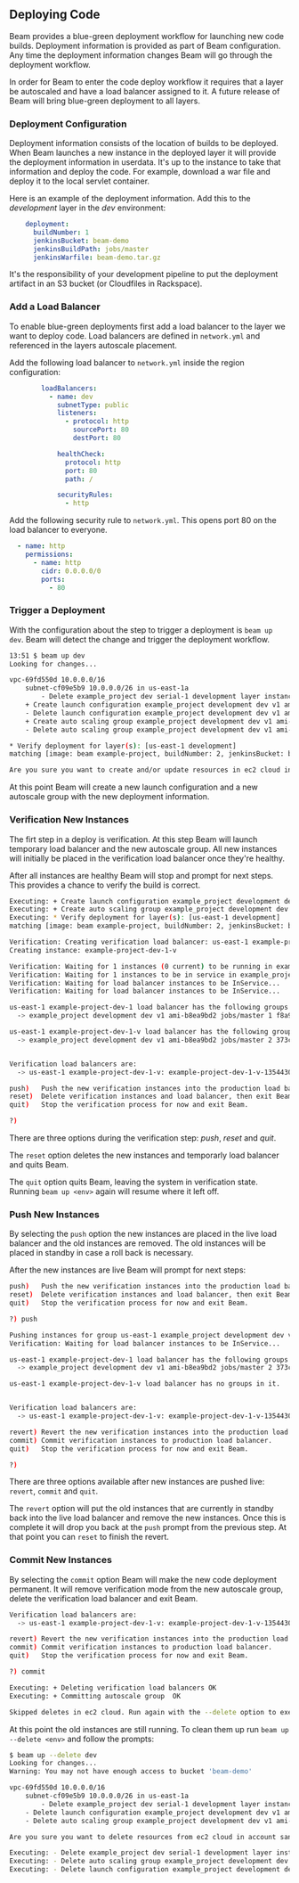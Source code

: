 ## Deploying Code

Beam provides a blue-green deployment workflow for launching new code builds. Deployment information is provided as part of Beam configuration. Any time the deployment information changes Beam will go through the deployment workflow.

In order for Beam to enter the code deploy workflow it requires that a layer be autoscaled and have a load balancer assigned to it. A future release of Beam will bring blue-green deployment to all layers.

### Deployment Configuration

Deployment information consists of the location of builds to be deployed. When Beam launches a new instance in the deployed layer it will provide the deployment information in userdata. It's up to the instance to take that information and deploy the code. For example, download a war file and deploy it to the local servlet container.

Here is an example of the deployment information. Add this to the _development_ layer in the _dev_ environment:

```yaml
    deployment:
      buildNumber: 1
      jenkinsBucket: beam-demo
      jenkinsBuildPath: jobs/master
      jenkinsWarfile: beam-demo.tar.gz
```

It's the responsibility of your development pipeline to put the deployment artifact in an S3 bucket (or Cloudfiles in Rackspace). 

### Add a Load Balancer

To enable blue-green deployments first add a load balancer to the layer we want to deploy code. Load balancers are defined in `network.yml` and referenced in the layers autoscale placement.

Add the following load balancer to `network.yml` inside the region configuration:

```yaml
        loadBalancers:
          - name: dev
            subnetType: public
            listeners:
              - protocol: http
                sourcePort: 80
                destPort: 80

            healthCheck:
              protocol: http
              port: 80
              path: /

            securityRules:
              - http
```

Add the following security rule to `network.yml`. This opens port 80 on the load balancer to everyone.

```yaml
  - name: http
    permissions:
      - name: http
        cidr: 0.0.0.0/0
        ports:
          - 80
```

### Trigger a Deployment

With the configuration about the step to trigger a deployment is `beam up dev`. Beam will detect the change and trigger the deployment workflow.

```bash
13:51 $ beam up dev
Looking for changes...

vpc-69fd550d 10.0.0.0/16
    subnet-cf09e5b9 10.0.0.0/26 in us-east-1a
        - Delete example_project dev serial-1 development layer instance [i-05696dd1]
    + Create launch configuration example_project development dev v1 ami-b8ea9bd2 jobs/master 2 373c78ca46ce9cce125afcc377ed76c7
    - Delete launch configuration example_project development dev v1 ami-b8ea9bd2 jobs/master 1 f8a999c698097147919dab7827a2e693
    + Create auto scaling group example_project development dev v1 ami-b8ea9bd2 jobs/master 2 373c78ca46ce9cce125afcc377ed76c7
    - Delete auto scaling group example_project development dev v1 ami-b8ea9bd2 jobs/master 1 f8a999c698097147919dab7827a2e693

* Verify deployment for layer(s): [us-east-1 development]
matching [image: beam example-project, buildNumber: 2, jenkinsBucket: beam-demo, jenkinsBuildPath: jobs/master, jenkinsWarFile: beam-demo.tar.gz]

Are you sure you want to create and/or update resources in ec2 cloud in account sandbox? (y/N)
```

At this point Beam will create a new launch configuration and a new autoscale group with the new deployment information.

### Verification New Instances

The firt step in a deploy is verification. At this step Beam will launch temporary load balancer and the new autoscale group. All new instances will initially be placed in the verification load balancer once they're healthy.

After all instances are healthy Beam will stop and prompt for next steps. This provides a chance to verify the build is correct.

```bash
Executing: + Create launch configuration example_project development dev v1 ami-b8ea9bd2 jobs/master 2 373c78ca46ce9cce125afcc377ed76c7 OK
Executing: + Create auto scaling group example_project development dev v1 ami-b8ea9bd2 jobs/master 2 373c78ca46ce9cce125afcc377ed76c7 OK
Executing: * Verify deployment for layer(s): [us-east-1 development]
matching [image: beam example-project, buildNumber: 2, jenkinsBucket: beam-demo, jenkinsBuildPath: jobs/master, jenkinsWarFile: beam-demo.tar.gz]

Verification: Creating verification load balancer: us-east-1 example-project-dev-1-v
Creating instance: example-project-dev-1-v

Verification: Waiting for 1 instances (0 current) to be running in example_project development dev v1 ami-b8ea9bd2 jobs/master 2 373c78ca46ce9cce125afcc377ed76c7
Verification: Waiting for 1 instances to be in service in example_project development dev v1 ami-b8ea9bd2 jobs/master 2 373c78ca46ce9cce125afcc377ed76c7
Verification: Waiting for load balancer instances to be InService...
Verification: Waiting for load balancer instances to be InService...

us-east-1 example-project-dev-1 load balancer has the following groups in it:
  -> example_project development dev v1 ami-b8ea9bd2 jobs/master 1 f8a999c698097147919dab7827a2e693

us-east-1 example-project-dev-1-v load balancer has the following groups in it:
  -> example_project development dev v1 ami-b8ea9bd2 jobs/master 2 373c78ca46ce9cce125afcc377ed76c7


Verification load balancers are:
  -> us-east-1 example-project-dev-1-v: example-project-dev-1-v-1354430060.us-east-1.elb.amazonaws.com

push)   Push the new verification instances into the production load balancer and deregister old instances.
reset)  Delete verification instances and load balancer, then exit Beam.
quit)   Stop the verification process for now and exit Beam.

?)
```

There are three options during the verification step: *push*, *reset* and *quit*.

The `reset` option deletes the new instances and temporarly load balancer and quits Beam.

The `quit` option quits Beam, leaving the system in verification state. Running `beam up <env>` again will resume where it left off.

### Push New Instances

By selecting the `push` option the new instances are placed in the live load balancer and the old instances are removed. The old instances will be placed in standby in case a roll back is necessary.

After the new instances are live Beam will prompt for next steps:

```bash
push)   Push the new verification instances into the production load balancer and deregister old instances.
reset)  Delete verification instances and load balancer, then exit Beam.
quit)   Stop the verification process for now and exit Beam.

?) push

Pushing instances for group us-east-1 example_project development dev v1 ami-b8ea9bd2 jobs/master 2 373c78ca46ce9cce125afcc377ed76c7 into production load balancer example-project-dev-1
Verification: Waiting for load balancer instances to be InService...

us-east-1 example-project-dev-1 load balancer has the following groups in it:
  -> example_project development dev v1 ami-b8ea9bd2 jobs/master 2 373c78ca46ce9cce125afcc377ed76c7

us-east-1 example-project-dev-1-v load balancer has no groups in it.


Verification load balancers are:
  -> us-east-1 example-project-dev-1-v: example-project-dev-1-v-1354430060.us-east-1.elb.amazonaws.com

revert) Revert the new verification instances into the production load balancer and deregister old instances.
commit) Commit verification instances to production load balancer.
quit)   Stop the verification process for now and exit Beam.

?)
```

There are three options available after new instances are pushed live: `revert`, `commit` and `quit`.

The `revert` option will put the old instances that are currently in standby back into the live load balancer and remove the new instances. Once this is complete it will drop you back at the `push` prompt from the previous step. At that point you can `reset` to finish the revert.

### Commit New Instances

By selecting the `commit` option Beam will make the new code deployment permanent. It will remove verification mode from the new autoscale group, delete the verification load balancer and exit Beam.

```bash
Verification load balancers are:
  -> us-east-1 example-project-dev-1-v: example-project-dev-1-v-1354430060.us-east-1.elb.amazonaws.com

revert) Revert the new verification instances into the production load balancer and deregister old instances.
commit) Commit verification instances to production load balancer.
quit)   Stop the verification process for now and exit Beam.

?) commit

Executing: + Deleting verification load balancers OK
Executing: + Committing autoscale group  OK

Skipped deletes in ec2 cloud. Run again with the --delete option to execute them.
```

At this point the old instances are still running. To clean them up run `beam up --delete <env>` and follow the prompts:

```bash
$ beam up --delete dev
Looking for changes...
Warning: You may not have enough access to bucket 'beam-demo'

vpc-69fd550d 10.0.0.0/16
    subnet-cf09e5b9 10.0.0.0/26 in us-east-1a
        - Delete example_project dev serial-1 development layer instance [i-05696dd1]
    - Delete launch configuration example_project development dev v1 ami-b8ea9bd2 jobs/master 1 f8a999c698097147919dab7827a2e693
    - Delete auto scaling group example_project development dev v1 ami-b8ea9bd2 jobs/master 1 f8a999c698097147919dab7827a2e693

Are you sure you want to delete resources from ec2 cloud in account sandbox? (y/N) y

Executing: - Delete example_project dev serial-1 development layer instance [i-05696dd1] OK
Executing: - Delete auto scaling group example_project development dev v1 ami-b8ea9bd2 jobs/master 1 f8a999c698097147919dab7827a2e693 OK
Executing: - Delete launch configuration example_project development dev v1 ami-b8ea9bd2 jobs/master 1 f8a999c698097147919dab7827a2e693 OK
```